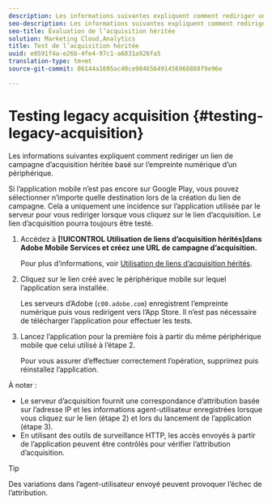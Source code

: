 ```yaml
---
description: Les informations suivantes expliquent comment rediriger un lien de campagne d’acquisition héritée basé sur l’empreinte numérique d’un périphérique.
seo-description: Les informations suivantes expliquent comment rediriger un lien de campagne d’acquisition héritée basé sur l’empreinte numérique d’un périphérique.
seo-title: Évaluation de l’acquisition héritée
solution: Marketing Cloud,Analytics
title: Test de l’acquisition héritée
uuid: e0591f4a-e26b-4fe4-97c1-a6831a926fa5
translation-type: tm+mt
source-git-commit: 06144a1695ac40ce984656491456968888f9e96e

---
```



# Testing legacy acquisition {#testing-legacy-acquisition}

Les informations suivantes expliquent comment rediriger un lien de campagne d’acquisition héritée basé sur l’empreinte numérique d’un périphérique.

Si l’application mobile n’est pas encore sur Google Play, vous pouvez sélectionner n’importe quelle destination lors de la création du lien de campagne. Cela a uniquement une incidence sur l’application utilisée par le serveur pour vous rediriger lorsque vous cliquez sur le lien d’acquisition. Le lien d’acquisition pourra toujours être testé.

1. Accédez à **[!UICONTROL Utilisation de liens d’acquisition hérités]dans Adobe Mobile Services et créez une URL de campagne d’acquisition.**

   Pour plus d’informations, voir [Utilisation de liens d’acquisition hérités](/help/using/acquisition-main/c-marketing-links-builder/t-create-edit-adobe-links/c-use-legacy-acquisition-links/c-use-legacy-acquisition-links.md).

1. Cliquez sur le lien créé avec le périphérique mobile sur lequel l’application sera installée.

   Les serveurs d’Adobe (`c00.adobe.com`) enregistrent l’empreinte numérique puis vous redirigent vers l’App Store. Il n’est pas nécessaire de télécharger l’application pour effectuer les tests.

1. Lancez l’application pour la première fois à partir du même périphérique mobile que celui utilisé à l’étape 2.

   Pour vous assurer d’effectuer correctement l’opération, supprimez puis réinstallez l’application.

À noter :

* Le serveur d’acquisition fournit une correspondance d’attribution basée sur l’adresse IP et les informations agent-utilisateur enregistrées lorsque vous cliquez sur le lien (étape 2) et lors du lancement de l’application (étape 3).
* En utilisant des outils de surveillance HTTP, les accès envoyés à partir de l’application peuvent être contrôlés pour vérifier l’attribution d’acquisition.

>[!TIP]
>
>Des variations dans l’agent-utilisateur envoyé peuvent provoquer l’échec de l’attribution.
